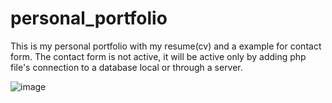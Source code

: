 # personal_portfolio
This is my personal portfolio with my resume(cv) and a example for contact form.
The contact form is not active, it will be active only by adding php file's connection to a database local or through a server.

![image](https://user-images.githubusercontent.com/38005501/190394468-11795212-cc4a-47b5-a42f-735658458ef5.png)
